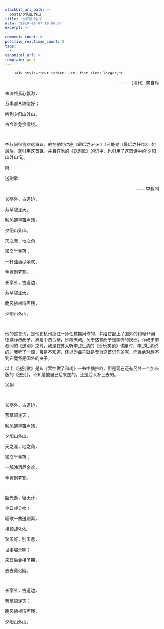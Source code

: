 ```yaml
---
stackbit_url_path: >-
  posts/夕阳山外山
title: '夕阳山外山'
date: '2010-03-07 10:50:34'
excerpt: >-
  
comments_count: 0
positive_reactions_count: 0
tags: 
  - 
canonical_url: >-
template: post
---
```


        <div style="text-indent: 2em; font-size: larger;">
<p style="text-align: right; ">—— （清代）龚自珍</p>
<p>末济终焉心飘渺，</p>
<p>万事都从缺陷好；</p>
<p>吟到夕阳山外山，</p>
<p>古今谁免余情绕。</p>
<p>&nbsp;</p>
<p>李叔同很喜欢这首诗，他在他的讲座《最后之<span class="Apple-style-span" style="font-family: Arial; line-height: 22px; white-space: pre-wrap; ">ꨀꨀ》（可能是《最后之忏悔》）的最后，就引用这首诗。并且在<span class="Apple-style-span" style="font-family: Arial, Verdana, sans-serif; line-height: 19px; white-space: normal; ">他的《送别歌》的词中，也引用了这首诗中的“夕阳山外山”句。</span></span></p>
<p>附：</p>
<p>送别歌</p>
<p style="text-align: right; ">—— 李叔同</p>
<p>长亭外，古道边，</p>
<p>芳草碧连天。</p>
<p>晚风拂柳笛声残，</p>
<p>夕阳山外山。</p>
<p>天之涯，地之角，</p>
<p>知交半零落；</p>
<p>一杯浊酒尽余欢，</p>
<p>今宵别梦寒。</p>
<p>长亭外，古道边，</p>
<p>芳草碧连天。</p>
<p>晚风拂柳笛声残，</p>
<p>夕阳山外山。</p>
<p>&nbsp;</p>
<p>他的这首词，是他在杭州浙江一师任教期间作的，并给它配上了国外的约翰·P·奥德威作的曲子，真是中西合壁，妙趣天成。关于这首曲子是国外的民曲，作成于李叔同的《送别》之前，我是在苏大听李_岚_清的《音乐笑谈》讲座时，李_岚_清说的，我听了一惊，若是不知道，还以为曲子就是专为这首词作的呢，而且绝对想不到它竟然是国外的曲子。</p>
<p>以上《送别歌》是从《索性做了和尚》一书中摘抄的，但是现在还有另外一个加长版的《送别》，不知是他自己后来加的，还是后人补上去的。</p>
<p>送别</p>
<p>&nbsp;</p>
<p>长亭外，古道边，</p>
<p>芳草碧连天；</p>
<p>晚风拂柳笛声残，</p>
<p>夕阳山外山。</p>
<p>天之涯，地之角，</p>
<p>知交半零落；</p>
<p>一觚浊酒尽余欢，</p>
<p>今宵别梦寒。</p>
<p>&nbsp;</p>
<p>韶光逝，留无计，</p>
<p>今日却分袂；</p>
<p>骊歌一曲送别离，</p>
<p>相顾却依依。</p>
<p>聚虽好，别虽悲，</p>
<p>世事堪玩味；</p>
<p>来日后会相予期，</p>
<p>去去莫迟疑。</p>
<p>&nbsp;</p>
<p>长亭外，古道边，</p>
<p>芳草碧连天；</p>
<p>晚风拂柳笛声残，</p>
<p>夕阳山外山。</p>
</div>
      